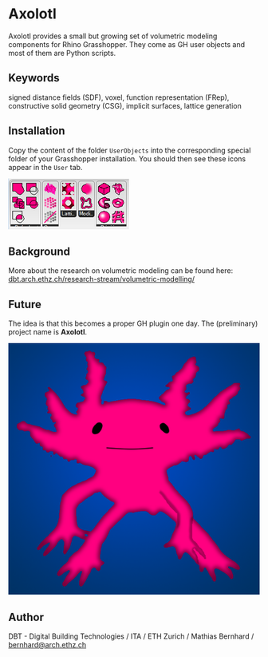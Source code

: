 # Axolotl
Axolotl provides a small but growing set of volumetric modeling components for Rhino Grasshopper. They come as GH user objects and most of them are Python scripts.

## Keywords
signed distance fields (SDF), voxel, function representation (FRep), constructive solid geometry (CSG), implicit surfaces, lattice generation

## Installation
Copy the content of the folder `UserObjects` into the corresponding special folder of your Grasshopper installation. You should then see these icons appear in the `User` tab.

![icons](pix/icons.png)

## Background
More about the research on volumetric modeling can be found here:
[dbt.arch.ethz.ch/research-stream/volumetric-modelling/](http://dbt.arch.ethz.ch/research-stream/volumetric-modelling/)

## Future
The idea is that this becomes a proper GH plugin one day. The (preliminary) project name is **Axolotl**.

![Axolotl](pix/axolotl_gh.png)

## Author
DBT - Digital Building Technologies / ITA / ETH Zurich / Mathias Bernhard / [bernhard@arch.ethz.ch](mailto:bernhard@arch.ethz.ch)
